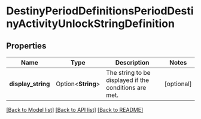 # DestinyPeriodDefinitionsPeriodDestinyActivityUnlockStringDefinition

## Properties

Name | Type | Description | Notes
------------ | ------------- | ------------- | -------------
**display_string** | Option<**String**> | The string to be displayed if the conditions are met. | [optional]

[[Back to Model list]](../README.md#documentation-for-models) [[Back to API list]](../README.md#documentation-for-api-endpoints) [[Back to README]](../README.md)


